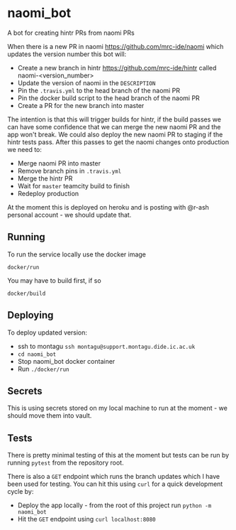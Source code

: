 # naomi_bot

A bot for creating hintr PRs from naomi PRs

When there is a new PR in naomi https://github.com/mrc-ide/naomi which updates the version number this bot will:
  * Create a new branch in hintr https://github.com/mrc-ide/hintr called naomi-<version_number>
  * Update the version of naomi in the `DESCRIPTION`
  * Pin the `.travis.yml` to the head branch of the naomi PR
  * Pin the docker build script to the head branch of the naomi PR
  * Create a PR for the new branch into master

The intention is that this will trigger builds for hintr, if the build passes we can have some confidence that we can merge the new naomi PR and the app won't break. We could also deploy the new naomi PR to staging if the hintr tests pass. After this passes to get the naomi changes onto production we need to:
  * Merge naomi PR into master
  * Remove branch pins in `.travis.yml`
  * Merge the hintr PR
  * Wait for `master` teamcity build to finish
  * Redeploy production

At the moment this is deployed on heroku and is posting with @r-ash personal account - we should update that.

## Running

To run the service locally use the docker image

`docker/run`

You may have to build first, if so

`docker/build`

## Deploying

To deploy updated version: 
* ssh to montagu `ssh montagu@support.montagu.dide.ic.ac.uk`
* `cd naomi_bot`
* Stop naomi_bot docker container
* Run `./docker/run`

## Secrets

This is using secrets stored on my local machine to run at the moment - we should move them into vault.

## Tests

There is pretty minimal testing of this at the moment but tests can be run by running `pytest` from the repository root.

There is also a `GET` endpoint which runs the branch updates which I have been used for testing. You can hit this using `curl` for a quick development cycle by:
  * Deploy the app locally - from the root of this project run `python -m naomi_bot`
  * Hit the `GET` endpoint using `curl localhost:8080`